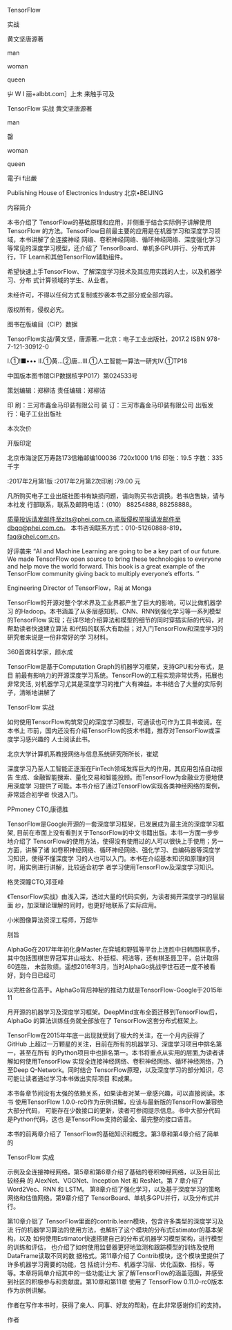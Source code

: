 
TensorFlow

实战

黄文坚唐源著

man

woman

queen

屮 W I 丽+albbt.com］上未 来触手可及

TensorFlow
实战
黄文坚唐源著



man

罄

woman

queen


電孑i f出嚴

Publishing House of Electronics Industry 北京•BEIJING

内容简介

本书介绍了 TensorFlow的基础原理和应用，并侧重于结合实际例子讲解使用TensorFlow 的方法。TensorFlow目前最主要的应用是在机器学习和深度学习领域，本书讲解了全连接神经 网络、卷积神经网络、循环神经网络、深度强化学习等常见的深度学习模型，还介绍了 TensorBoard、单机多GPU并行、分布式并行，TF Learn和其他TensorFlow辅助组件。

希望快速上手TensorFlow、了解深度学习技术及其应用实践的人士，以及机器学习、分布 式计算领域的学生、从业者。

未经许可，不得以任何方式复制或抄袭本书之部分或全部内容。

版权所有，侵权必宄。

图书在版编目（CIP）数据

TensorFlow实战/黄文坚，唐源著.一北京：电子工业出版社，2017.2 ISBN 978-7-121-30912-0

I.①!■••• II.①黄…②唐…III.①人工智能一算法一研宄IV.①TP18

中国版本图书馆CIP数据核字P017）第024533号

策划编辑：郑柳洁 责任编辑：郑柳洁

印 刷：三河市鑫金马印装有限公司 装 订：三河市鑫金马印装有限公司 出版发行：电子工业出版社

本次次价

开版印定


北京市海淀区万寿路173信箱邮编100036 :720x1000    1/16    印张：19.5 字数：335 千字

:2017年2月第1版 :2017年2月第2次印刷 :79.00 元

凡所购买电子工业出版社图书有缺损问题，请向购买书店调换。若书店售缺，请与本社发 行部联系，联系及邮购电话：（010） 88254888, 88258888。

质量投诉请发邮件至zlts@phei.com.cn,盗版侵权举报请发邮件至dbqq@phei.com.cn。 本书咨询联系方式：010-51260888-819，faq@phei.com.cn。

好评袭来
“AI and Machine Learning are going to be a key part of our future. We made TensorFlow open source to bring these technologies to everyone and help move the world forward. This book is a great example of the TensorFlow community giving back to multiply everyone’s efforts. ’’

Engineering Director of TensorFlow，Raj at Monga

TensorFlow的开源对整个学术界及工业界都产生了巨大的影响，可以比做机器学习 的Hadoop。本书涵盖了从多层感知机、CNN、RNN到强化学习等一系列模型的TensorFlow 实现；在详尽地介绍算法和模型的细节的同时穿插实际的代码，对帮助读者快速建立算法 和代码的联系大有助益；对入门TensorFlow和深度学习的研究者来说是一份非常好的学 习材料。

360首席科学家，颜水成

TensorFlow是基于Computation Graph的机器学习框架，支持GPU和分布式，是目 前最有影响力的开源深度学习系统。TensorFlow的工程实现非常优秀，拓展也非常灵活, 对机器学习尤其是深度学习的推广大有裨益。本书结合了大量的实际例子，清晰地讲解了

TensorFlow 实战

如何使用TensorFlow构筑常见的深度学习模型，可通读也可作为工具书查阅。在本书上 市前，国内还没有介绍TensorFlow的技术书籍，推荐对TensorFlow或深度学习感兴趣的 人士阅读此书。

北京大学计算机系教授网络与信息系统研究所所长，崔斌

深度学习乃至人工智能正逐渐在FinTech领域发挥巨大的作用，其应用包括自动报告 生成、金融智能捜索、量化交易和智能投顾。而TensorFlow为金融业方便地使用深度学 习提供了可能。本书介绍了通过TensorFlow实现各类神经网络的案例，非常适合初学者 快速入门。

PPmoney CTO,康德胜

TensorFlow是Google开源的一套深度学习框架，已发展成为最主流的深度学习框架, 目前在市面上没有看到关于TensorFlow的中文书籍出版。本书一方面一步步地介绍了 TensorFlow的使用方法，使得没有使用过的人可以很快上手使用；另一方面，讲解了诸 如卷积神经网络、循环神经网络、强化学习、自编码器等深度学习知识，使得不懂深度学 习的人也可以入门。本书在介绍基本知识和原理的同时，用实例进行讲解，比较适合初学 者学习使用TensorFlow及深度学习知识。

格灵深瞳CTO,邓亚峰

《TensorFlow实战》由浅入深，透过大量的代码实例，为读者揭开深度学刁的层层面 纱，加深理论理解的同时，也更好地联系了实际应用。

小米图像算法资深工程师，万韶华

刖旨

AlphaGo在2017年年初化身Master,在弈城和野狐等平台上连胜中日韩围棋高手， 其中包括围棋世界冠军井山裕太、朴廷桓、柯洁等，还有棋圣聂卫平，总计取得60连胜， 未尝败绩。遥想2016年3月，当时AlphaGo挑战李世石还一度不被看好，到今日已经可

以完胜各位高手。AlphaGo背后神秘的推动力就是TensorFlow-Google于2015年11

月开源的机器学习及深度学习框架。DeepMind宣布全面迁移到TensorFlow后，AlphaGo 的算法训练任务就全部放在了 TensorFlow这套分布式框架上。

TensorFlow在2015年年底一出现就受到了极大的关注，在一个月内获得了 GitHub 上超过一万颗星的关注，目前在所有的机器学习、深度学习项目中排名第一，甚至在所有 的Python项目中也排名第一。本书将重点从实用的层面,为读者讲解如何使用TensorFlow 实现全连接神经网络、卷积神经网络、循环神经网络，乃至Deep Q-Network。同时结合 TensorFlow原理，以及深度学习的部分知识，尽可能让读者通过学习本书做出实际项目 和成果。

本书各章节间没有太强的依赖关系，如果读者对某一章感兴趣，可以直接阅读。本书 使用TensorFlow 1.0.0-rc0作为示例讲解，应该与最新版的TensorFlow兼容绝大部分代码， 可能存在少数接口的更新，读者可参阅提示信息。书中大部分代码是Python代码，这也 是TensorFlow支持的最全、最完整的接口语言。

本书的前两章介绍了 TensorFlow的基础知识和概念。第3章和第4章介绍了简单的

TensorFlow 实成

示例及全连接神经网络。第5章和第6章介绍了基础的卷积神经网络，以及目前比较经典 的 AlexNet、VGGNet、Inception Net 和 ResNet。第 7 章介绍了 Word2Vec、RNN 和 LSTM。 第8章介绍了强化学习，以及基于深度学习的策略网络和估值网络。第9章介绍了 TensorBoard、单机多GPU并行，以及分布式并行。

第10章介铝了 TensorFlow里面的contrib.learn模块，包含许多类型的深度学习及流 行的机器学习算法的使用方法，也解析了这个模块的分布式Estimator的基本架构，以及 如何使用Estimator快速搭建自己的分布式机器学习模型架构，进行模型的训练和评估， 也介绍了如何使用监督器更好地监测和跟踪模型的训练及使用DataFrame读取不同的数 据格式。第11章介绍了 Contrib模块，这个模块里提供了许多机器学习需要的功能，包 括统计分布、机器学习层、优化函数、指标，等等。本章将简单介绍其中的一些功能让大 家了解TensorFlow的涵盖范围，并感受到社区的积极参与和贡献度。第10章和第11章 使用了 TensorFlow 0.11.0-rc0版本作为示例讲解。

作者在写作本书时，获得了亲人、同事、好友的帮助，在此非常感谢你们的支持。

作者
